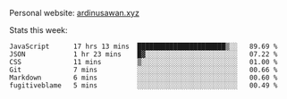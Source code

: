 Personal website: [ardinusawan.xyz](https://ardinusawan.xyz)

Stats this week:
<!--START_SECTION:waka-->

```text
JavaScript      17 hrs 13 mins  ██████████████████████▒░░   89.69 %
JSON            1 hr 23 mins    █▓░░░░░░░░░░░░░░░░░░░░░░░   07.22 %
CSS             11 mins         ▒░░░░░░░░░░░░░░░░░░░░░░░░   01.00 %
Git             7 mins          ░░░░░░░░░░░░░░░░░░░░░░░░░   00.66 %
Markdown        6 mins          ░░░░░░░░░░░░░░░░░░░░░░░░░   00.60 %
fugitiveblame   5 mins          ░░░░░░░░░░░░░░░░░░░░░░░░░   00.49 %
```

<!--END_SECTION:waka-->
